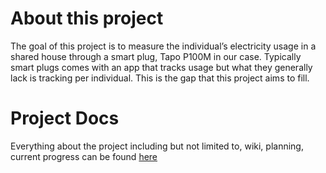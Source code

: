 # About this project

The goal of this project is to measure the individual’s electricity usage in a shared house through a smart plug, Tapo P100M in our case. Typically smart plugs comes with an app that tracks usage but what they generally lack is tracking per individual. This is the gap that this project aims to fill.

# Project Docs

Everything about the project including but not limited to, wiki, planning, current progress can be found [here](https://jewel-hedgehog-736.notion.site/Home-Power-Usage-1a4fe2d7cda080449e28fb186a0a9e4f)
